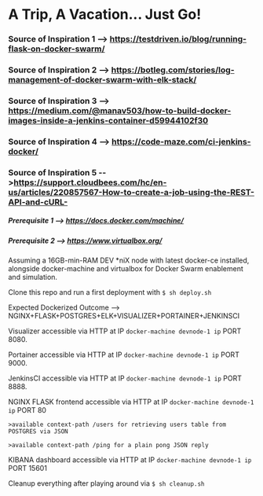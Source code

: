 # A Trip, A Vacation... Just Go!

### Source of Inspiration 1 --> https://testdriven.io/blog/running-flask-on-docker-swarm/
### Source of Inspiration 2 --> https://botleg.com/stories/log-management-of-docker-swarm-with-elk-stack/
### Source of Inspiration 3 --> https://medium.com/@manav503/how-to-build-docker-images-inside-a-jenkins-container-d59944102f30
### Source of Inspiration 4 --> https://code-maze.com/ci-jenkins-docker/
### Source of Inspiration 5 -->https://support.cloudbees.com/hc/en-us/articles/220857567-How-to-create-a-job-using-the-REST-API-and-cURL-

##### Prerequisite 1 --> https://docs.docker.com/machine/
##### Prerequisite 2 --> https://www.virtualbox.org/

Assuming a 16GB-min-RAM DEV *niX node with latest docker-ce installed, alongside docker-machine and virtualbox for Docker Swarm enablement and simulation.

Clone this repo and run a first deployment with `$ sh deploy.sh`

Expected Dockerized Outcome --> NGINX+FLASK+POSTGRES+ELK+VISUALIZER+PORTAINER+JENKINSCI 

Visualizer accessible via HTTP at IP `docker-machine devnode-1 ip` PORT 8080.

Portainer accessible via HTTP at IP `docker-machine devnode-1 ip` PORT 9000.

JenkinsCI accessible via HTTP at IP `docker-machine devnode-1 ip` PORT 8888.

NGINX FLASK frontend accessible via HTTP at IP `docker-machine devnode-1 ip` PORT 80

    >available context-path /users for retrieving users table from POSTGRES via JSON

    >available context-path /ping for a plain pong JSON reply
 
KIBANA dashboard accessible via HTTP at IP `docker-machine devnode-1 ip` PORT 15601

Cleanup everything after playing around via `$ sh cleanup.sh`
